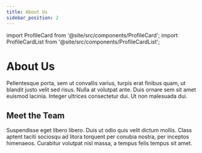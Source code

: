 ```yaml
---
title: About Us
sidebar_position: 2
---
```


import ProfileCard from '@site/src/components/ProfileCard';
import ProfileCardList from '@site/src/components/ProfileCardList';

# About Us

Pellentesque porta, sem ut convallis varius, turpis erat finibus quam, ut blandit justo velit sed risus. Nulla at volutpat ante. Duis ornare sem sit amet euismod lacinia. Integer ultrices consectetur dui. Ut non malesuada dui.

## Meet the Team

Suspendisse eget libero libero. Duis ut odio quis velit dictum mollis. Class aptent taciti sociosqu ad litora torquent per conubia nostra, per inceptos himenaeos. Curabitur volutpat nisl massa, a tempus felis tempus sit amet.

<ProfileCardList>

<ProfileCard fullName="Kyle Horne" description="Lorem ipsum dolor sit amet, consectetur adipiscing elit. Donec rhoncus facilisis eros id dictum. Phasellus viverra eget nisi et efficitur. Curabitur egestas tincidunt maximus. Sed aliquam sapien eget felis eleifend congue. Sed scelerisque elit in est venenatis, non pulvinar erat interdum. Integer euismod quis arcu ac tempus. Quisque facilisis eros ut tellus ullamcorper accumsan."/>

</ProfileCardList>
